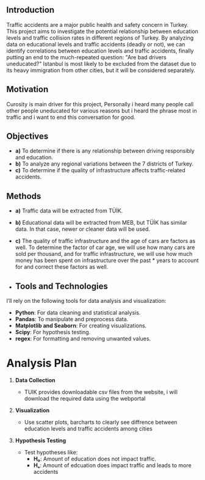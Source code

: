 ## Introduction

Traffic accidents are a major public health and safety concern in Turkey. This project aims to investigate the potential relationship between education levels and traffic collision rates in different regions of Turkey. By analyzing data on educational levels and traffic accidents (deadly or not), we can identify correlations between education levels and traffic accidents, finally putting an end to the much-repeated question: "Are bad drivers uneducated?" Istanbul is most likely to be excluded from the dataset due to its heavy immigration from other cities, but it will be considered separately.

## Motivation
Curosity is main driver for this project, Personally i heard many people call other people uneducated for various reasons but i heard the phrase most in traffic and i want to end this conversation for good.

## Objectives

- **a)** To determine if there is any relationship between driving responsibly and education.  
- **b)** To analyze any regional variations between the 7 districts of Turkey.  
- **c)** To determine if the quality of infrastructure affects traffic-related accidents.  

## Methods

- **a)** Traffic data will be extracted from TÜİK.  
- **b)** Educational data will be extracted from MEB, but TÜİK has similar data. In that case, newer or cleaner data will be used.  
- **c)** The quality of traffic infrastructure and the age of cars are factors as well. To determine the factor of car age, we will use how many cars are sold per thousand, and for traffic infrastructure, we will use how much money has been spent on infrastructure over the past * years to account for and correct these factors as well.

- ## Tools and Technologies

I’ll rely on the following tools for data analysis and visualization:

- **Python**: For data cleaning and statistical analysis.  
- **Pandas**: To manipulate and preprocess data.
- **Matplotlib and Seaborn**: For creating visualizations.  
- **Scipy**: For hypothesis testing.
- **regex**: For formatting and removing unwanted values.

# Analysis Plan

1. **Data Collection**  
   - TUIK provides downloadable csv files from the website, i will download the required data using the webportal

2. **Visualization**  
   - Use scatter plots, barcharts to clearly see diffrence between education levels and traffic accidents among cities    

3. **Hypothesis Testing**  
   - Test hypotheses like:  
     - **H₀**: Amount of education does not impact traffic. 
     - **Hₐ**: Amount of edcuation does impact traffic and leads to more accidents 


